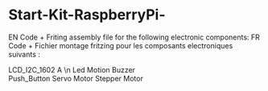 # Start-Kit-RaspberryPi-

EN Code + Friting assembly file for the following electronic components: 
FR Code + Fichier montage fritzing pour les composants electroniques suivants : 

LCD_I2C_1602	A \n
Led	
Motion Buzzer	
Push_Button	
Servo Motor	
Stepper Motor
